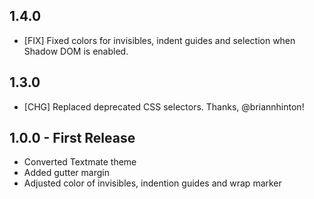 ## 1.4.0

* [FIX] Fixed colors for invisibles, indent guides and selection when Shadow DOM
  is enabled.


## 1.3.0

* [CHG] Replaced deprecated CSS selectors.  Thanks, @briannhinton!


## 1.0.0 - First Release

* Converted Textmate theme
* Added gutter margin
* Adjusted color of invisibles, indention guides and wrap marker

